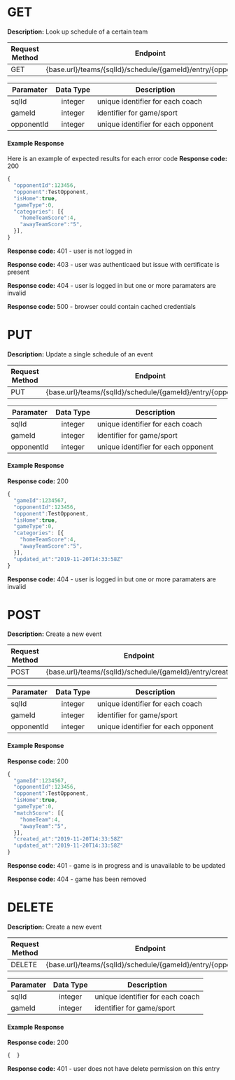 # GET

**Description:** Look up schedule of a certain team

| Request Method |      Endpoint |  Format |
|----------|-------------|------------------------------------------|
| GET |  {base.url}/teams/{sqlId}/schedule/{gameId}/entry/{opponentId} | JSON |

| Paramater   |      Data Type      | Description |
|----------|:-------------:|--------------|
| sqlId |  integer | unique identifier for each coach |
| gameId |  integer | identifier for game/sport  |
| opponentId |  integer | unique identifier for each opponent|

#### Example Response

Here is an example of expected results for each error code
**Response code:** 200
```javascript
{
  "opponentId":123456,
  "opponent":TestOpponent,
  "isHome":true,
  "gameType":0,
  "categories": [{
    "homeTeamScore":4,
    "awayTeamScore":"5",
  }],
}
```
**Response code:** 401 - user is not logged in

**Response code:** 403 - user was authenticaed but issue with certificate is present

**Response code:** 404 - user is logged in but one or more paramaters are invalid

**Response code:** 500 - browser could contain cached credentials

# PUT

**Description:** Update a single schedule of an event

| Request Method |      Endpoint |  Format |
|----------|-------------|------------------------------------------|
| PUT |  {base.url}/teams/{sqlId}/schedule/{gameId}/entry/{opponentId} | JSON |

| Paramater   |      Data Type      | Description |
|----------|:-------------:|--------------|
| sqlId |  integer | unique identifier for each coach |
| gameId |  integer | identifier for game/sport  |
| opponentId |  integer | unique identifier for each opponent|

#### Example Response

**Response code:** 200
```javascript
{
  "gameId":1234567,
  "opponentId":123456,
  "opponent":TestOpponent,
  "isHome":true,
  "gameType":0,
  "categories": [{
    "homeTeamScore":4,
    "awayTeamScore":"5",
  }],
  "updated_at":"2019-11-20T14:33:58Z"
}
```
**Response code:** 404 - user is logged in but one or more paramaters are invalid

# POST

**Description:** Create a new event

| Request Method |      Endpoint |  Format |
|----------|-------------|------------------------------------------|
| POST |  {base.url}/teams/{sqlId}/schedule/{gameId}/entry/create | JSON |

| Paramater   |      Data Type      | Description |
|----------|:-------------:|--------------|
| sqlId |  integer | unique identifier for each coach |
| gameId |  integer | identifier for game/sport  |
| opponentId |  integer | unique identifier for each opponent|

#### Example Response

**Response code:** 200
```javascript
{
  "gameId":1234567,
  "opponentId":123456,
  "opponent":TestOpponent,
  "isHome":true,
  "gameType":0,
  "matchScore": [{
    "homeTeam":4,
    "awayTeam":"5",
  }],
  "created_at":"2019-11-20T14:33:58Z"
  "updated_at":"2019-11-20T14:33:58Z"
}
```
**Response code:** 401 - game is in progress and is unavailable to be updated

**Response code:** 404 - game has been removed

# DELETE

**Description:** Create a new event

| Request Method |      Endpoint |  Format |
|----------|-------------|------------------------------------------|
| DELETE |  {base.url}/teams/{sqlId}/schedule/{gameId}/entry/{opponentId} | JSON |

| Paramater   |      Data Type      | Description |
|----------|:-------------:|--------------|
| sqlId |  integer | unique identifier for each coach |
| gameId |  integer | identifier for game/sport  |

#### Example Response

**Response code:** 200
```javascript
{  }
```
**Response code:** 401 - user does not have delete permission on this entry
